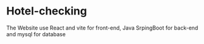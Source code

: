 # Hotel-checking
The Website use React and vite for front-end, Java SrpingBoot for back-end and mysql for database

